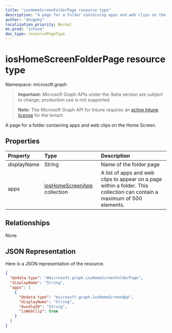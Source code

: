 ```yaml
---
title: "iosHomeScreenFolderPage resource type"
description: "A page for a folder containing apps and web clips on the Home Screen."
author: "dougeby"
localization_priority: Normal
ms.prod: "intune"
doc_type: resourcePageType
---
```


# iosHomeScreenFolderPage resource type

Namespace: microsoft.graph

> **Important:** Microsoft Graph APIs under the /beta version are subject to change; production use is not supported.

> **Note:** The Microsoft Graph API for Intune requires an [active Intune license](https://go.microsoft.com/fwlink/?linkid=839381) for the tenant.

A page for a folder containing apps and web clips on the Home Screen.

## Properties
|Property|Type|Description|
|:---|:---|:---|
|displayName|String|Name of the folder page|
|apps|[iosHomeScreenApp](../resources/intune-deviceconfig-ioshomescreenapp.md) collection|A list of apps and web clips to appear on a page within a folder. This collection can contain a maximum of 500 elements.|

## Relationships
None

## JSON Representation
Here is a JSON representation of the resource.
<!-- {
  "blockType": "resource",
  "@odata.type": "microsoft.graph.iosHomeScreenFolderPage"
}
-->
``` json
{
  "@odata.type": "#microsoft.graph.iosHomeScreenFolderPage",
  "displayName": "String",
  "apps": [
    {
      "@odata.type": "microsoft.graph.iosHomeScreenApp",
      "displayName": "String",
      "bundleID": "String",
      "isWebClip": true
    }
  ]
}
```






